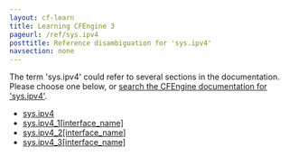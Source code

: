 ```yaml
---
layout: cf-learn
title: Learning CFEngine 3
pageurl: /ref/sys.ipv4
posttitle: Reference disambiguation for 'sys.ipv4'
navsection: none
---
```


The term 'sys.ipv4' could refer to several sections in the documentation. Please choose one below, or
[search the CFEngine documentation for 'sys.ipv4'](http://docs.cfengine.com/latest/search.html?q=sys.ipv4).

- [sys.ipv4](http://docs.cfengine.com/latest/reference-special-variables-sys.html#sys-ipv4)
- [sys.ipv4_1\[interface_name\]](http://docs.cfengine.com/latest/reference-special-variables-sys.html#sys-ipv4_1-interface_name)
- [sys.ipv4_2\[interface_name\]](http://docs.cfengine.com/latest/reference-special-variables-sys.html#sys-ipv4_2-interface_name)
- [sys.ipv4_3\[interface_name\]](http://docs.cfengine.com/latest/reference-special-variables-sys.html#sys-ipv4_3-interface_name)
